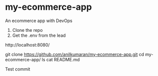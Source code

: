 # my-ecommerce-app
An ecommerce app with DevOps

1. Clone the repo
2. Get the .env from the lead

http://localhost:8080/


<!--  -->
git clone https://github.com/anilkumaran/my-ecommerce-app.git
cd my-ecommerce-app/
ls
cat README.md

Test commit
